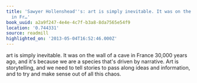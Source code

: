```yaml
---
title: 'Sawyer Hollenshead''s: art is simply inevitable. It was on the wall of a cave
  in Fr…'
book_uuid: a2a9f247-4e4e-4c7f-b3a8-8da7565e54f9
location: '0.744331'
source: readmill
highlighted_on: '2013-05-04T16:52:46.000Z'
---
```


art is simply inevitable. It was on the wall of a cave in France 30,000 years ago, and it's because we are a species that's driven by narrative. Art is storytelling, and we need to tell stories to pass along ideas and information, and to try and make sense out of all this chaos.